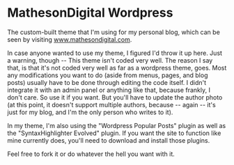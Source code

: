 # MathesonDigital Wordpress
The custom-built theme that I'm using for my personal blog, which can be seen by visiting www.mathesondigital.com.

In case anyone wanted to use my theme, I figured I'd throw it up here. Just a warning, though -- This theme isn't coded very well. The reason I say that, is that it's not coded very well as far as a wordpress theme, goes. Most any modifications you want to do (aside from menus, pages, and blog posts) usually have to be done through editing the code itself. I didn't integrate it with an admin panel or anything like that, because frankly, I don't care. So use it if you want. But you'll have to update the author photo (at this point, it doesn't support multiple authors, because -- again -- it's just for my blog, and I'm the only person who writes to it).

In my theme, I'm also using the "Wordpress Popular Posts" plugin as well as the "SyntaxHighlighter Evolved" plugin. If you want the site to function like mine currently does, you'll need to download and install those plugins.

Feel free to fork it or do whatever the hell you want with it.
